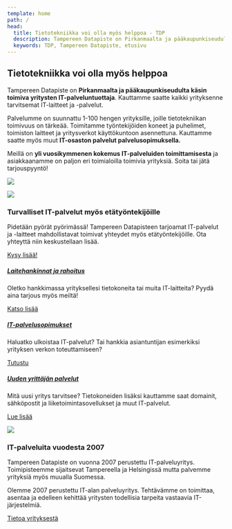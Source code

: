 ```yaml
---
template: home
path: /
head:
  title: Tietotekniikka voi olla myös helppoa - TDP
  description: Tampereen Datapiste on Pirkanmaalta ja pääkaupunkiseudulta käsin toimiva yritysten IT-palveluntuottaja. Kauttamme saatte kaikki yrityksenne tarvitsemat IT-laitteet ja -palvelut.
  keywords: TDP, Tampereen Datapiste, etusivu
---
```


<div class="container-fluid pt-5 pb-3 tdp-grad">
<div class="container-xl pb-4">
<div class="row">

<div class="col-md-6 order-2 order-md-1 ">
<h2>Tietotekniikka voi olla myös helppoa</h2>
<p>Tampereen Datapiste on <strong>Pirkanmaalta ja pääkaupunkiseudulta käsin toimiva yritysten IT-palveluntuottaja</strong>.  Kauttamme saatte kaikki
yrityksenne tarvitsemat IT-laitteet ja -palvelut.</p>
<p>Palvelumme on suunnattu 1-100 hengen yrityksille, joille tietotekniikan toimivuus on tärkeää. Toimitamme työntekijöiden koneet ja puhelimet,
toimiston laitteet ja yritysverkot käyttökuntoon asennettuna. Kauttamme saatte myös muut <strong>IT-osaston palvelut palvelusopimuksella.</strong></p>
<p>Meillä on <strong>yli vuosikymmenen kokemus IT-palveluiden toimittamisesta</strong>
ja asiakkaanamme on paljon eri toimialoilla toimivia yrityksiä. Soita tai
jätä tarjouspyyntö!</p>
</div>

<div class="col-md-6 order-1 order-md-2 mt-4 mt-md-0 mb-4 mb-md-0 text-center">

<img class="img-fluid" src="<%- assetSrc('/img/home-services.png') %>" >

</div>
</div>
</div>
</div>

<div class="container-xl">

<!---

        <div class="row align-items-center pb-5 mt-5 dashed-bottom">
            <div class="col-md-4">
              <p>
                <a href="<%- linkTo('/flex') -%>">
                  <img src="<%- AppRootURL -%>/assets/img/tdp-flex.png" class="img-fluid" />
                </a>

              </p>
            </div>

            <div class="col-md-8">
              <h3>ICT-ympäristön hallinta - palvelusopimuksella</h3>
              <p>Tdp Flex&#8482; -palvelusopimus sopii pienellekin yritykselle mutta se kasvaa tarpeidesi mukaan.</p>
              <p>Palvelusopimuksen avulla saat organisaatiotason käyttäjähallinnan, etätuen, toimitukset ja asennukset, varalaitepalvelun ja paljon muuta. Tai vähän muuta.</p>
              <p><a class="btn btn-primary" href="<%- linkTo('/flex') -%>">Lue lisää Tdp Flex&#8482; -palvelusta</a></p>

            </div>
        </div>

-->

<div class="row mt-5" >
          
<div class="col-md-6">
            <p>
                <img src="<%- assetSrc('img/tdp-it-palvelut-turvallinen.jpg') %>" class="img-fluid" />
            </p>
</div>
<div class="col-md-6">
<h3>Turvalliset IT-palvelut myös etätyöntekijöille</h3>
<p>
              Pidetään pyörät pyörimässä! Tampereen Datapisteen tarjoamat IT-palvelut ja -laitteet mahdollistavat toimivat yhteydet myös etätyöntekijöille. Ota yhteyttä niin keskustellaan lisää.
</p> 
<p>
<a href="#pyydatarjous" class="btn-outline-secondary btn">Kysy lisää!</a>
</p>
</div>
  
</div>

<div class="row mt-5">

<div class="card-group">
            <div class="card">
                <div class="card-body">
                  <h5 class="card-title"><a href="<%- linkTo('/it-laitteet/') %>">Laitehankinnat ja rahoitus</a></h5>
                  <p class="card-text">Oletko hankkimassa yrityksellesi tietokoneita tai muita IT-laitteita? Pyydä aina tarjous myös meiltä!</p>
                  <a class="btn btn-outline-secondary" href="<%- linkTo('/it-laitteet/') %>">Katso lisää</a>
                </div>
            </div>
 <div class="card">
 <div class="card-body">
  <h5 class="card-title"><a href="<%- linkTo('/it-palvelut/') %>">IT-palvelusopimukset</a></h5>
  <p class="card-text">Haluatko ulkoistaa IT-palvelut? Tai hankkia asiantuntijan esimerkiksi yrityksen verkon toteuttamiseen? </p>
<a class="btn btn-outline-secondary" href="<%- linkTo('/it-palvelut/') %>">Tutustu</a>      
</div>
</div>
<div class="card">
<div class="card-body">
  <h5 class="card-title"><a href="<%- linkTo('/uusi-yrittaja/') %>">Uuden yrittäjän palvelut</a></h5>
  <p class="card-text">Mitä uusi yritys tarvitsee? Tietokoneiden lisäksi kauttamme saat domainit, sähköpostit ja liiketoimintasovellukset ja muut IT-palvelut.</p>
  <a class="btn btn-outline-secondary" href="<%- linkTo('/uusi-yrittaja/') %>">Lue lisää</a>
  </div>
  </div>
 </div>
</div>

<div class="row mt-5" >
          
<div class="col-md-6">
<p>
    
 <img src="<%- AppRootURL -%>/assets/img/tdp-office.jpg" class="img-fluid" >
       
</p>
          </div>
          <div class="col-md-6">
            <h3>IT-palveluita vuodesta 2007</h3>
            <p>
               Tampereen Datapiste on vuonna 2007 perustettu IT-palveluyritys. Toimipisteemme sijaitsevat Tampereella ja Helsingissä mutta palvemme yrityksiä myös muualla Suomessa.
            </p>
            <p>
              Olemme 2007 perustettu IT-alan palveluyritys. Tehtävämme on toimittaa, asentaa ja edelleen kehittää yritysten todellisia tarpeita vastaavia IT-järjestelmiä.
            </p>
            <a class="btn-outline-primary btn" href="<%- linkTo('/yritys/') %>">Tietoa yrityksestä</a>
            <!--
                <button class="btn-outline-secondary btn">Tutustu asiakaskuvauksiin</button>
            -->

</div>
  
</div>
